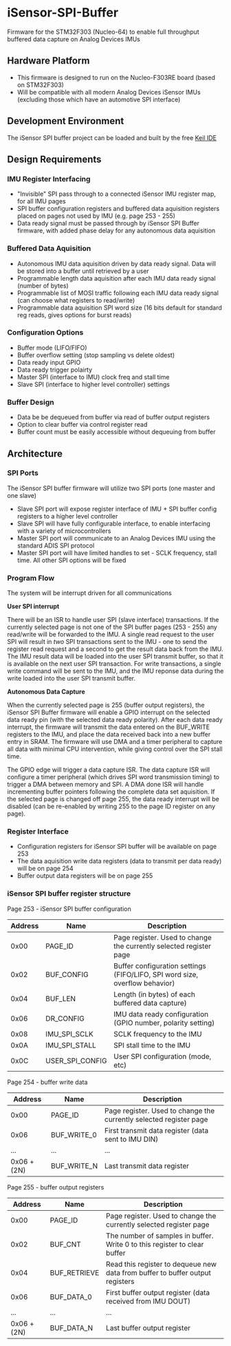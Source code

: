 # iSensor-SPI-Buffer
Firmware for the STM32F303 (Nucleo-64) to enable full throughput buffered data capture on Analog Devices IMUs

## Hardware Platform

* This firmware is designed to run on the Nucleo-F303RE board (based on STM32F303)
* Will be compatible with all modern Analog Devices iSensor IMUs (excluding those which have an automotive SPI interface)

## Development Environment

The iSensor SPI buffer project can be loaded and built by the free [Keil IDE](http://www2.keil.com/mdk5/)

## Design Requirements

### IMU Register Interfacing

* "Invisible" SPI pass through to a connected iSensor IMU register map, for all IMU pages
* SPI buffer configuration registers and buffered data aquisition registers placed on pages not used by IMU (e.g. page 253 - 255)
* Data ready signal must be passed through by iSensor SPI Buffer firmware, with added phase delay for any autonomous data aquisition

### Buffered Data Aquisition

* Autonomous IMU data aquisition driven by data ready signal. Data will be stored into a buffer until retrieved by a user
* Programmable length data aquisition after each IMU data ready signal (number of bytes)
* Programmable list of MOSI traffic following each IMU data ready signal (can choose what registers to read/write)
* Programmable data aquisition SPI word size (16 bits default for standard reg reads, gives options for burst reads)

### Configuration Options

* Buffer mode (LIFO/FIFO)
* Buffer overflow setting (stop sampling vs delete oldest)
* Data ready input GPIO
* Data ready trigger polairty
* Master SPI (interface to IMU) clock freq and stall time
* Slave SPI (interface to higher level controller) settings

### Buffer Design

* Data be be dequeued from buffer via read of buffer output registers
* Option to clear buffer via control register read
* Buffer count must be easily accessible without dequeuing from buffer

## Architecture

### SPI Ports

The iSensor SPI buffer firmware will utilize two SPI ports (one master and one slave)
* Slave SPI port will expose register interface of IMU + SPI buffer config registers to a higher level controller
* Slave SPI will have fully configurable interface, to enable interfacing with a variety of microcontrollers
* Master SPI port will communicate to an Analog Devices IMU using the standard ADIS SPI protocol
* Master SPI port will have limited handles to set - SCLK frequency, stall time. All other SPI options will be fixed

### Program Flow

The system will be interrupt driven for all communications

**User SPI interrupt**

There will be an ISR to handle user SPI (slave interface) transactions. If the currently selected page is not one of the SPI buffer pages (253 - 255) any read/write will be forwarded to the IMU. A single read request to the user SPI will result in *two* SPI transactions sent to the IMU - one to send the register read request and a second to get the result data back from the IMU. The IMU result data will be loaded into the user SPI transmit buffer, so that it is available on the next user SPI transaction.  For write transactions, a single write command will be sent to the IMU, and the IMU reponse data during the write loaded into the user SPI transmit buffer.

**Autonomous Data Capture**

When the currently selected page is 255 (buffer output registers), the iSensor SPI Buffer firmware will enable a GPIO interrupt on the selected data ready pin (with the selected data ready polarity). After each data ready interrupt, the firmware will transmit the data entered on the BUF_WRITE registers to the IMU, and place the data received back into a new buffer entry in SRAM. The firmware will use DMA and a timer peripheral to capture all data with minimal CPU intervention, while giving control over the SPI stall time. 

The GPIO edge will trigger a data capture ISR. The data capture ISR will configure a timer peripheral (which drives SPI word transmission timing) to trigger a DMA between memory and SPI. A DMA done ISR will handle incrementing buffer pointers following the complete data set aquisition. If the selected page is changed off page 255, the data ready interrupt will be disabled (can be re-enabled by writing 255 to the page ID register on any page).

### Register Interface

* Configuration registers for iSensor SPI buffer will be available on page 253
* The data aquisition write data registers (data to transmit per data ready) will be on page 254
* Buffer output data registers will be on page 255

### iSensor SPI buffer register structure

Page 253 - iSensor SPI buffer configuration

| Address | Name | Description |
| --- | --- | --- |
| 0x00 | PAGE_ID | Page register. Used to change the currently selected register page |
| 0x02 | BUF_CONFIG | Buffer configuration settings (FIFO/LIFO, SPI word size, overflow behavior) |
| 0x04 | BUF_LEN | Length (in bytes) of each buffered data capture) |
| 0x06 | DR_CONFIG | IMU data ready configuration (GPIO number, polarity setting) |
| 0x08 | IMU_SPI_SCLK | SCLK frequency to the IMU |
| 0x0A | IMU_SPI_STALL | SPI stall time to the IMU |
| 0x0C | USER_SPI_CONFIG | User SPI configuration (mode, etc) |

Page 254 - buffer write data

| Address | Name | Description |
| --- | --- | --- |
| 0x00 | PAGE_ID | Page register. Used to change the currently selected register page |
| 0x06 | BUF_WRITE_0 | First transmit data register (data sent to IMU DIN) |
| ... | ... | ... |
| 0x06 + (2N) | BUF_WRITE_N | Last transmit data register |

Page 255 - buffer output registers

| Address | Name | Description |
| --- | --- | --- |
| 0x00 | PAGE_ID | Page register. Used to change the currently selected register page |
| 0x02 | BUF_CNT | The number of samples in buffer. Write 0 to this register to clear buffer |
| 0x04 | BUF_RETRIEVE | Read this register to dequeue new data from buffer to buffer output registers |
| 0x06 | BUF_DATA_0 | First buffer output register (data received from IMU DOUT) |
| ... | ... | ... |
| 0x06 + (2N) | BUF_DATA_N | Last buffer output register |
